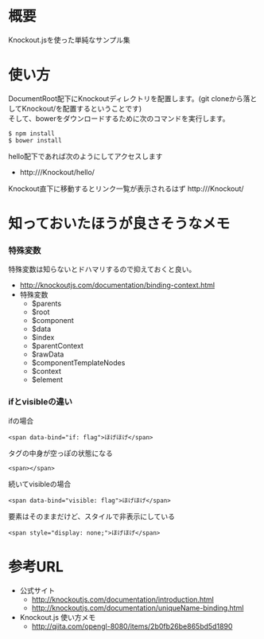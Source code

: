# 概要
Knockout.jsを使った単純なサンプル集

# 使い方
DocumentRoot配下にKnockoutディレクトリを配置します。(git cloneから落としてKnockout/を配置するということです)  
そして、bowerをダウンロードするために次のコマンドを実行します。
```
$ npm install
$ bower install
```

hello配下であれば次のようにしてアクセスします
- http://<servername>/Knockout/hello/

Knockout直下に移動するとリンク一覧が表示されるはず
http://<servername>/Knockout/


# 知っておいたほうが良さそうなメモ

### 特殊変数
特殊変数は知らないとドハマリするので抑えておくと良い。
- http://knockoutjs.com/documentation/binding-context.html
- 特殊変数
  - $parents
  - $root
  - $component
  - $data
  - $index
  - $parentContext
  - $rawData
  - $componentTemplateNodes
  - $context
  - $element

### ifとvisibleの違い
ifの場合
```
<span data-bind="if: flag">ほげほげ</span>
```
タグの中身が空っぽの状態になる
```
<span></span>
```

続いてvisibleの場合
```
<span data-bind="visible: flag">ほげほげ</span>
```
要素はそのままだけど、スタイルで非表示にしている
```
<span style="display: none;">ほげほげ</span>
```

# 参考URL
- 公式サイト
  - http://knockoutjs.com/documentation/introduction.html
  - http://knockoutjs.com/documentation/uniqueName-binding.html
- Knockout.js 使い方メモ
  - http://qiita.com/opengl-8080/items/2b0fb26be865bd5d1890
